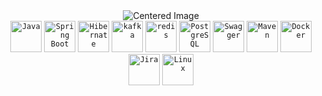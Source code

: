 <div align="center">
        <img src="https://user-images.githubusercontent.com/5713670/87202985-820dcb80-c2b6-11ea-9f56-7ec461c497c3.gif" alt="Centered Image">
</div>

<div align="center">
	<code><img width="50" src="https://icon.icepanel.io/Technology/svg/Java.svg" alt="Java" title="Java"/></code>
	<code><img width="50" src="https://icon.icepanel.io/Technology/svg/Spring.svg" alt="Spring Boot" title="Spring Boot"/></code>
	<code><img width="50" src="https://icon.icepanel.io/Technology/svg/Hibernate.svg" alt="Hibernate" title="Hibernate"/></code>
	<code><img width="50" src="https://icon.icepanel.io/Technology/png-shadow-512/Apache-Kafka.png" alt="kafka" title="kafka"/></code>
	<code><img width="50" src="https://icon.icepanel.io/Technology/svg/Redis.svg" alt="redis" title="redis"/></code>
	<code><img width="50" src="https://icon.icepanel.io/Technology/svg/PostgresSQL.svg" alt="PostgreSQL" title="PostgreSQL"/></code>
	<code><img width="50" src="https://icon.icepanel.io/Technology/svg/Swagger.svg" alt="Swagger" title="Swagger"/></code>
	<code><img width="50" src="https://icon.icepanel.io/Technology/svg/Apache-Maven.svg" alt="Maven" title="Maven"/></code>
	<code><img width="50" src="https://icon.icepanel.io/Technology/svg/Docker.svg" alt="Docker" title="Docker"/></code>
 	<code><img width="50" src="https://icon.icepanel.io/Technology/svg/Jira.svg" alt="Jira" title="Jira"/></code>
	<code><img width="50" src="https://icon.icepanel.io/Technology/png-shadow-512/Linux.png" alt="Linux" title="Linux"/></code>
</div>
